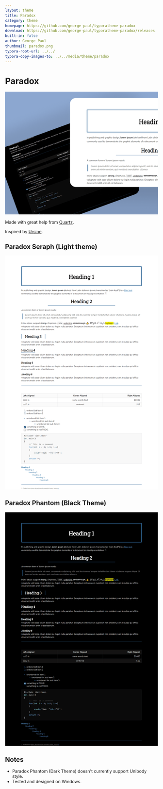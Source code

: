 ```yaml
---
layout: theme
title: Paradox
category: theme
homepage: https://github.com/george-paul/typoratheme-paradox
download: https://github.com/george-paul/typoratheme-paradox/releases
built-in: false
author: George Paul
thumbnail: paradox.png
typora-root-url: ../../
typora-copy-images-to: ../../media/theme/paradox
---
```


# Paradox

![](/media/theme/paradox/paradoxFullSize.jpg)



Made with great help from [Quartz](https://github.com/troennes/quartz-theme-typora).

Inspired by [Ursine](https://github.com/Fentaniao/Liquid).

## Paradox Seraph (Light theme)

![](/media/theme/paradox/seraph.png)



## Paradox Phantom (Black Theme)

![](/media/theme/paradox/phantom.png)

## Notes

* Paradox Phantom (Dark Theme) doesn't currently support Unibody style.
* Tested and designed on Windows.
